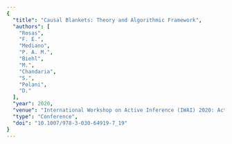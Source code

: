 ```yaml
---
{
  "title": "Causal Blankets: Theory and Algorithmic Framework",
  "authors": [
    "Rosas",
    "F. E.",
    "Mediano",
    "P. A. M.",
    "Biehl",
    "M.",
    "Chandaria",
    "S.",
    "Polani",
    "D."
  ],
  "year": 2020,
  "venue": "International Workshop on Active Inference (IWAI) 2020: Active Inference",
  "type": "Conference",
  "doi": "10.1007/978-3-030-64919-7_19"
}
---
```

